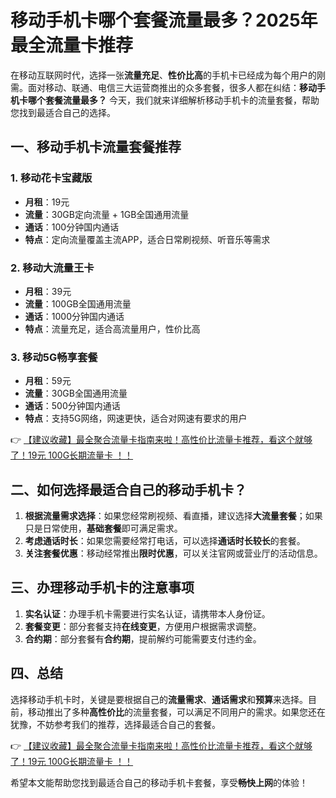 # 移动手机卡哪个套餐流量最多？2025年最全流量卡推荐

在移动互联网时代，选择一张**流量充足**、**性价比高**的手机卡已经成为每个用户的刚需。面对移动、联通、电信三大运营商推出的众多套餐，很多人都在纠结：**移动手机卡哪个套餐流量最多？** 今天，我们就来详细解析移动手机卡的流量套餐，帮助您找到最适合自己的选择。

## 一、移动手机卡流量套餐推荐

### 1. 移动花卡宝藏版
- **月租**：19元
- **流量**：30GB定向流量 + 1GB全国通用流量
- **通话**：100分钟国内通话
- **特点**：定向流量覆盖主流APP，适合日常刷视频、听音乐等需求

### 2. 移动大流量王卡
- **月租**：39元
- **流量**：100GB全国通用流量
- **通话**：1000分钟国内通话
- **特点**：流量充足，适合高流量用户，性价比高

### 3. 移动5G畅享套餐
- **月租**：59元
- **流量**：30GB全国通用流量
- **通话**：500分钟国内通话
- **特点**：支持5G网络，网速更快，适合对网速有要求的用户

👉 [【建议收藏】最全聚合流量卡指南来啦！高性价比流量卡推荐，看这个就够了！19元 100G长期流量卡 ！！](https://bit.ly/Liuliangka)

## 二、如何选择最适合自己的移动手机卡？

1. **根据流量需求选择**：如果您经常刷视频、看直播，建议选择**大流量套餐**；如果只是日常使用，**基础套餐**即可满足需求。
2. **考虑通话时长**：如果您需要经常打电话，可以选择**通话时长较长**的套餐。
3. **关注套餐优惠**：移动经常推出**限时优惠**，可以关注官网或营业厅的活动信息。

## 三、办理移动手机卡的注意事项

1. **实名认证**：办理手机卡需要进行实名认证，请携带本人身份证。
2. **套餐变更**：部分套餐支持**在线变更**，方便用户根据需求调整。
3. **合约期**：部分套餐有**合约期**，提前解约可能需要支付违约金。

## 四、总结

选择移动手机卡时，关键是要根据自己的**流量需求**、**通话需求**和**预算**来选择。目前，移动推出了多种**高性价比**的流量套餐，可以满足不同用户的需求。如果您还在犹豫，不妨参考我们的推荐，选择最适合自己的套餐。

👉 [【建议收藏】最全聚合流量卡指南来啦！高性价比流量卡推荐，看这个就够了！19元 100G长期流量卡 ！！](https://bit.ly/Liuliangka)

希望本文能帮助您找到最适合自己的移动手机卡套餐，享受**畅快上网**的体验！